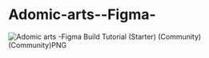 # Adomic-arts--Figma-

![Adomic arts -Figma Build Tutorial (Starter) (Community) (Community)PNG](https://github.com/Aruni-sewmini-99/Adomic-arts--Figma-/assets/167053830/15db4a8e-ee3b-4fd9-9888-992eb1deff9b)
